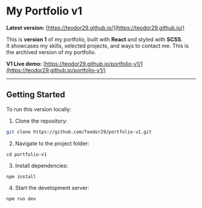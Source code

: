 # My Portfolio v1

**Latest version:** [https://teodor29.github.io/](https://teodor29.github.io/)

This is **version 1** of my portfolio, built with **React** and styled with **SCSS**.  
It showcases my skills, selected projects, and ways to contact me. This is the archived version of my portfolio.

**V1 Live demo:** [https://teodor29.github.io/portfolio-v1/](https://teodor29.github.io/portfolio-v1/)

---

## Getting Started

To run this version locally:

1. Clone the repository:
```bash
git clone https://github.com/Teodor29/portfolio-v1.git

```
2. Navigate to the project folder:
```
cd portfolio-v1
```
3. Install dependencies:
```
npm install
```
4. Start the development server:
```
npm run dev
```
